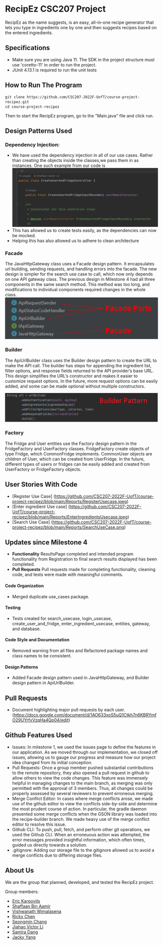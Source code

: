 # RecipEz CSC207 Project
RecipEz as the name suggests, is an easy, all-in-one recipe generator that lets you type in ingredients one by one and then suggests recipes based on the entered ingredients.


## Specifications 
- Make sure you are using Java 11. The SDK in the project structure must use 'coretto-11' in order to run the project. 
- JUnit 4.13.1 is required to run the unit tests 

## How to Run The Program
``` shell
git clone https://github.com/CSC207-2022F-UofT/course-project-recipez.git
cd course-project-recipez
```
Then to start the RecipEz program, go to the "Main.java" file and click run.

## Design Patterns Used
### Dependency Injection:
- We have used the dependency injection in all of our use cases. Rather than creating the objects inside the classes,we pass them in as instances. One such example from our code is
![Alt text](/reports/DependecyInjectionDesignPattern.jpeg)
- This has allowed us to create tests easily, as the dependencies can now be mocked.
- Helping this has also allowed us to adhere to clean architecture
### Facade
The JavaHttpGateway class uses a Facade design pattern. It encapsulates url building, sending requests, and handling errors into the facade. The new design is simpler for the search use case to call, which now only depends on one API gateway class. The previous design in Milestone 4 had all three components in the same search method. This method was too long, and modifications to individual components required changes in the whole class.
![Facade file diagram](reports/javahttpgateway_facade_pattern.png)

### Builder
The ApiUrlBuilder class uses the Builder design pattern to create the URL to make the API call. The builder has steps for appending the ingredient list, filter options, and response fields returned to the API provider’s base URL. This design simplifies the URL’s constructor and makes it easier to customize request options. In the future, more request options can be easily added, and some can be made optional without multiple constructors.

![Builder file diagram](reports/urlbuilder_builder_pattern.png)
### Factory
The Fridge and User entities use the Factory design pattern in the FridgeFactory and UserFactory classes. FridgeFactory create objects of type Fridge, which CommonFridge implements. CommonUser objects are children of User, which can be created from UserFridge. In the future, different types of users or fridges can be easily added and created from UserFactory or FridgeFactory objects.


## User Stories With Code
- [Register Use Case] (https://github.com/CSC207-2022F-UofT/course-project-recipez/blob/main/Reports/RegisterUsecase.jpeg)
- [Enter ingredient Use case] (https://github.com/CSC207-2022F-UofT/course-project-recipez/blob/main/Reports/EnterIngredientsUsecase.jpeg)
- [Search Use Case] (https://github.com/CSC207-2022F-UofT/course-project-recipez/blob/main/Reports/SearchUseCase.png)


## Updates since Milestone 4

- **Functionality** ResultsPage completed and intended program functionality from Registration to final search results displayed has been completed.
- **Pull Requests** Pull requests made for completing functionality, cleaning code, and tests were made with meaningful comments.

#### Code Organization 
 - Merged duplicate use_cases package.

#### Testing
- Tests created for search_usecase, login_usecase, create_user_and_fridge, enter_ingredient_usecase, entities, gateway, and database.

#### Code Style and Documentation
- Removed warning from all files and Refactored package names and class names to be consistent.

#### Design Patterns
- Added Facade design pattern used in JavaHttpGateway, and Builder design pattern in ApiUrlBuilder.

##  Pull Requests 
 - Document highlighting  major pull requests by each user. (https://docs.google.com/document/d/1AO633xoS5uQ1Ctkh7n6KBRYmfO29UYrfxVzqHa4Qp04/edit)
 
## Github Features Used
- Issues: In milestone 1, we used the issues page to define the features in our application. As we moved through our implementation, we closed off issues, allowing us to gauge our progress and measure how our project idea changed from its initial conception. 
- Pull Requests: Once a group member pushed substantial contributions to the remote repository, they also opened a pull request in github to allow others to view the code changes. This feature was immensely helpful in managing changes to the main branch, as merging was only permitted with the approval of 3 members. Thus, all changes could be properly assessed by several reviewers to prevent erroneous merging. 
- Merge Conflict Editor: In cases where merge conflicts arose, we made use of the github editor to view the conflicts side-by-side and determine the most prudent course of action. In particular, the gradle daemon presented some merge conflicts when the GSON library was loaded into the recipe-builder branch. We made heavy use of the merge conflict editor to resolve this issue.
- Github CLI: To push, pull, fetch, and perform other git operations, we used the Github CLI. When an erroneuous action was attempted, the error messages provided insightful information, which often times, guided us directly towards a solution.
- .gitignore: Adding our storage file to the gitignore allowed us to avoid a merge conflicts due to differing storage files. 

## About Us

We are the group that planned, developed, and tested the RecipEz project. 

Group members:
- [Eric Karpovits](https://github.com/EricKarpovits)
- [Shaffaan Bin Aamir](https://github.com/Shaffaan)
- [Vishwanath Wimalasena](https://github.com/fishyvishy)
- [Ricky Chen](https://github.com/rickychen175)
- [Seongmin Chang](https://github.com/takeachangs)
- [Jiahao Victor Li](https://github.com/RedFoxity)
- [Samira Dang](https://github.com/fonuxxine)
- [Jacky Yang](https://github.com/Zhuofan-Y)
